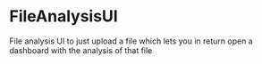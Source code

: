 # FileAnalysisUI
File analysis UI to just upload a file which lets you in return open a dashboard with the analysis of that file

